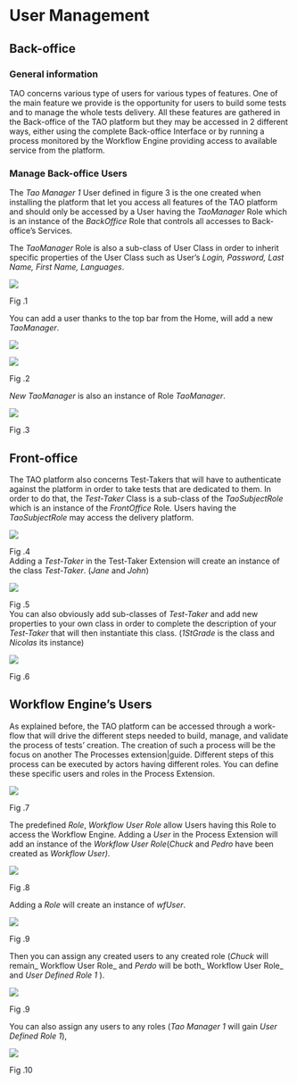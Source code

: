 <!--
parent: 'Users Management Model'
created_at: '2011-02-15 15:27:56'
updated_at: '2013-03-13 15:04:04'
authors:
    - 'Jérôme Bogaerts'
contributors:
    - 'Lionel Lecaque'
tags:
    - 'Users Management Model'
-->

User Management
===============



Back-office
-----------

### General information

TAO concerns various type of users for various types of features. One of the main feature we provide is the opportunity for users to build some tests and to manage the whole tests delivery. All these features are gathered in the Back-office of the TAO platform but they may be accessed in 2 different ways, either using the complete Back-office Interface or by running a process monitored by the Workflow Engine providing access to available service from the platform.

### Manage Back-office Users

The *Tao Manager 1* User defined in figure 3 is the one created when installing the platform that let you access all features of the TAO platform and should only be accessed by a User having the *TaoManager* Role which is an instance of the *BackOffice* Role that controls all accesses to Back-office’s Services.

The *TaoManager* Role is also a sub-class of User Class in order to inherit specific properties of the User Class such as User’s *Login, Password, Last Name, First Name, Languages*.

![](http://forge.taotesting.com/attachments/277/role-whtoutInst.png)

Fig .1

You can add a user thanks to the top bar from the Home, will add a new *TaoManager*.

![](http://forge.taotesting.com/attachments/281/CompleteInterface.png)

![](http://forge.taotesting.com/attachments/282/AddUser2.png)

Fig .2

*New TaoManager* is also an instance of Role *TaoManager*.

![](http://forge.taotesting.com/attachments/284/role-addingNewManager.png)

Fig .3

Front-office
------------

The TAO platform also concerns Test-Takers that will have to authenticate against the platform in order to take tests that are dedicated to them. In order to do that, the *Test-Taker* Class is a sub-class of the *TaoSubjectRole* which is an instance of the *FrontOffice* Role. Users having the *TaoSubjectRole* may access the delivery platform.

![](http://forge.taotesting.com/attachments/285/addTestTaker.png)

Fig .4\
Adding a *Test-Taker* in the Test-Taker Extension will create an instance of the class *Test-Taker*. (*Jane* and *John*)

![](http://forge.taotesting.com/attachments/286/role-addingNewTestTaker.png)

Fig .5\
You can also obviously add sub-classes of *Test-Taker* and add new properties to your own class in order to complete the description of your *Test-Taker* that will then instantiate this class. (*1StGrade* is the class and *Nicolas* its instance)

![](http://forge.taotesting.com/attachments/287/role-addingNewTestTakerClass.png)

Fig .6

Workflow Engine’s Users
-----------------------

As explained before, the TAO platform can be accessed through a work-flow that will drive the different steps needed to build, manage, and validate the process of tests’ creation. The creation of such a process will be the focus on another The Processes extension|guide. Different steps of this process can be executed by actors having different roles. You can define these specific users and roles in the Process Extension.

![](http://forge.taotesting.com/attachments/288/addRole.png)

Fig .7

The predefined *Role*, *Workflow* *User Role* allow Users having this Role to access the Workflow Engine. Adding a *User* in the Process Extension will add an instance of the *Workflow User Role*(*Chuck* and *Pedro* have been created as *Workflow User)*.

![](http://forge.taotesting.com/attachments/289/role-addingNewWfUser.png)

Fig .8

Adding a *Role* will create an instance of *wfUser*.

![](http://forge.taotesting.com/attachments/290/role-addingNewRole.png)

Fig .9

Then you can assign any created users to any created role (*Chuck* will remain_ Workflow User Role_ and *Perdo* will be both_ Workflow User Role_ and *User Defined Role 1* ).

![](http://forge.taotesting.com/attachments/291/role-assigningUserRole.png)

Fig .9

You can also assign any users to any roles (*Tao Manager 1* will gain *User Defined Role 1*),

![](http://forge.taotesting.com/attachments/292/role-assigningManagerToRole.png)

Fig .10


